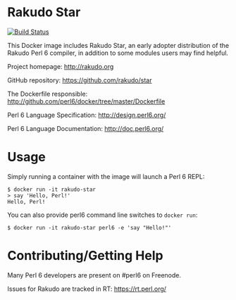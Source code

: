 # Rakudo Star

[![Build Status](https://travis-ci.org/perl6/docker.svg?branch=master)](https://travis-ci.org/perl6/docker)

This Docker image includes Rakudo Star, an early adopter distribution of the Rakudo Perl 6 compiler, in addition
to some modules users may find helpful.

Project homepage: http://rakudo.org

GitHub repository: https://github.com/rakudo/star

The Dockerfile responsible: http://github.com/perl6/docker/tree/master/Dockerfile

Perl 6 Language Specification: http://design.perl6.org/

Perl 6 Language Documentation: http://doc.perl6.org/

# Usage

Simply running a container with the image will launch a Perl 6 REPL:

    $ docker run -it rakudo-star
    > say 'Hello, Perl!'
    Hello, Perl!

You can also provide perl6 command line switches to `docker run`:

    $ docker run -it rakudo-star perl6 -e 'say "Hello!"'

# Contributing/Getting Help

Many Perl 6 developers are present on #perl6 on Freenode.

Issues for Rakudo are tracked in RT: https://rt.perl.org/
